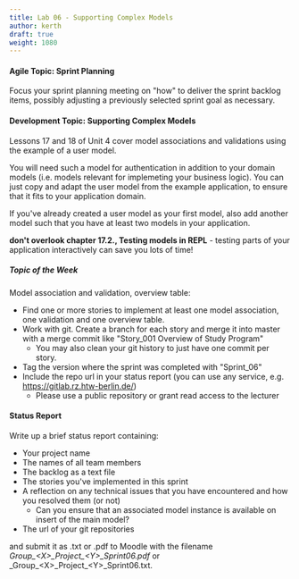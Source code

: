 ```yaml
---
title: Lab 06 - Supporting Complex Models
author: kerth
draft: true
weight: 1080
---
```


#### Agile Topic: Sprint Planning

Focus your sprint planning meeting on "how" to deliver the sprint backlog items, possibly adjusting a previously selected
sprint goal as necessary.

#### Development Topic: Supporting Complex Models

Lessons 17 and 18 of Unit 4 cover model associations and validations using the example of a user model.

You will need  such a model for authentication in addition to your domain models (i.e. models relevant for
implemeting your business logic). You can just copy and adapt the user model from the example application,
to ensure that it fits to your application domain.

If you've already created a user model as your first model, also add another model such that
you have at least two models in your application.

__don't overlook chapter 17.2., Testing models in REPL__ - testing parts of your application interactively can save you lots of time!

##### Topic of the Week

Model association and validation, overview table:

- Find one or more stories to implement at least one model association, one validation and one overview table.
- Work with git. Create a branch for each story and merge it into master with a merge commit like "Story_001 Overview of Study Program"
  - You may also clean your git history to just have one commit per story.
- Tag the version where the sprint was completed with "Sprint_06"
- Include the repo url in your status report (you can use any service, e.g. https://gitlab.rz.htw-berlin.de/)
  - Please use a public repository or grant read access to the lecturer

#### Status Report

Write up a brief status report containing:

- Your project name
- The names of all team members
- The backlog as a text file
- The stories you've implemented in this sprint
- A reflection on any technical issues that you have encountered and how you resolved them (or not)
  - Can you ensure that an associated model instance is available on insert of the main model?
- The url of your git repositories

and submit it as .txt or .pdf to Moodle with the filename _Group\_\<X\>\_Project\_\<Y\>\_Sprint06.pdf_ or
_Group\_\<X\>\_Project\_\<Y\>\_Sprint06.txt.
